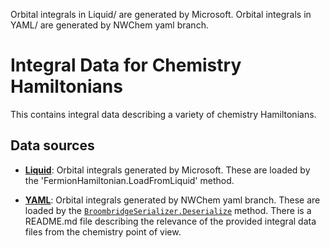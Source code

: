 Orbital integrals in Liquid/ are generated by Microsoft.
Orbital integrals in YAML/ are generated by NWChem yaml branch.

# Integral Data for Chemistry Hamiltonians #

This contains integral data describing a variety of chemistry Hamiltonians. 

## Data sources

- **[Liquid](./Liquid/)**:
    Orbital integrals generated by Microsoft. These are loaded by the 'FermionHamiltonian.LoadFromLiquid' method.

- **[YAML](./YAML/)**:
    Orbital integrals generated by NWChem yaml branch. These are loaded by the [`BroombridgeSerializer.Deserialize`](https://docs.microsoft.com/dotnet/api/microsoft.quantum.chemistry.broombridge.broombridgeserializer.deserialize) method. 
    There is a README.md file describing the relevance of the provided integral data files from the chemistry point of view. 
